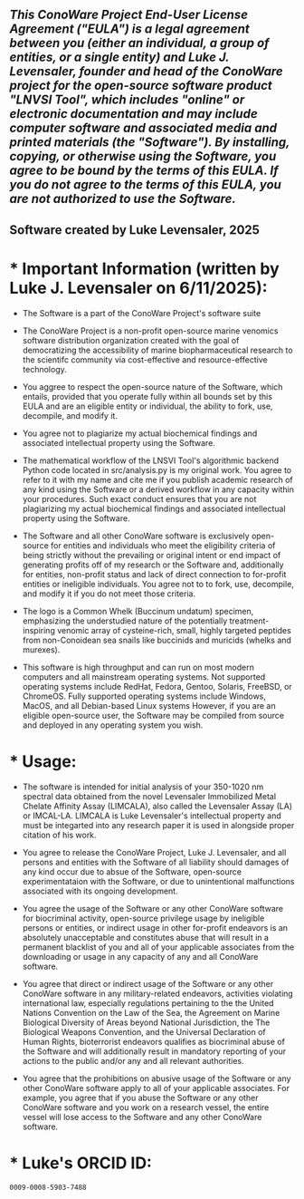 ## *This ConoWare Project End-User License Agreement ("EULA") is a legal agreement between you (either an individual, a group of entities, or a single entity) and Luke J. Levensaler, founder and head of the ConoWare project for the open-source software product "LNVSI Tool", which includes "online" or electronic documentation and may include computer software and associated media and printed materials (the "Software"). By installing, copying, or otherwise using the Software, you agree to be bound by the terms of this EULA. If you do not agree to the terms of this EULA, you are not authorized to use the Software.* 

## Software created by Luke Levensaler, 2025

# * **Important Information (written by Luke J. Levensaler on 6/11/2025):**

- The Software is a part of the ConoWare Project's software suite

- The ConoWare Project is a non-profit open-source marine venomics software distribution organization created with the goal of democratizing the accessibility of marine biopharmaceutical research to the scientifc community via cost-effective and resource-effective technology.

- You aggree to respect the open-source nature of the Software, which entails, provided that you operate fully within all bounds set by this EULA and are an eligible entity or individual, the ability to fork, use, decompile, and modify it.

- You agree not to plagiarize my actual biochemical findings and associated intellectual property using the Software.

- The mathematical workflow of the LNSVI Tool's algorithmic backend Python code located in src/analysis.py is my original work. You agree to refer to it with my name and cite me if you publish academic research of any kind using the Software or a derived workflow in any capacity within your procedures. Such exact conduct ensures that you are not plagiarizing my actual biochemical findings and associated intellectual property using the Software.
  
- The Software and all other ConoWare software is exclusively open-source for entities and individuals who meet the eligibility criteria of being strictly without the prevailing or original intent or end impact of generating profits off of my research or the Software and, additionally for entities, non-profit status and lack of direct connection to for-profit entities or ineligible individuals. You agree not to to fork, use, decompile, and modify it if you do not meet those criteria.

- The logo is a Common Whelk (Buccinum undatum) specimen, emphasizing the understudied nature of the potentially treatment-inspiring venomic array of cysteine-rich, small, highly targeted peptides from non-Conoidean sea snails like buccinids and muricids (whelks and murexes).

- This software is high throughput and can run on most modern computers and all mainstream operating systems. Not supported operating systems include RedHat, Fedora, Gentoo, Solaris, FreeBSD, or ChromeOS. Fully supported operating systems include Windows, MacOS, and all Debian-based Linux systems However, if you are an eligible open-source user, the Software may be compiled from source and deployed in any operating system you wish.


# * **Usage:**
    
- The software is intended for initial analysis of your 350-1020 nm spectral data obtained from the novel Levensaler Immobilized Metal Chelate Affinity Assay (LIMCALA), also called the Levensaler Assay (LA) or IMCAL-LA. LIMCALA is Luke Levensaler's intellectual property and must be integarted into any research paper it is used in alongside proper citation of his work.

- You agree to release the ConoWare Project, Luke J. Levensaler, and all persons and entities with the Software of all liability should damages of any kind occur due to absue of the Software, open-source experimentataion with the Software, or due to unintentional malfunctions associated with its ongoing development.

- You agree the usage of the Software or any other ConoWare software for biocriminal activity, open-source privilege usage by ineligible persons or entities, or indirect usage in other for-profit endeavors is an absolutely unacceptable and constitutes abuse that will result in a permanent blacklist of you and all of your applicable associates from the downloading or usage in any capacity of any and all ConoWare software.

- You agree that direct or indirect usage of the Software or any other ConoWare software in any military-related endeavors, activities violating international law, especially regulations pertaining to the the United Nations Convention on the Law of the Sea, the Agreement on Marine Biological Diversity of Areas beyond National Jurisdiction, the The Biological Weapons Convention, and the Universal Declaration of Human Rights, bioterrorist endeavors qualifies as biocriminal abuse of the Software and will additionally result in mandatory reporting of your actions to the public and/or any and all relevant authorities.

- You agree that the prohibitions on abusive usage of the Software or any other ConoWare software apply to all of your applicable associates. For example, you agree that if you abuse the Software or any other ConoWare software and you work on a research vessel, the entire vessel will lose access to the Software and any other ConoWare software.

# * **Luke's ORCID ID:** 
    0009-0008-5903-7488

